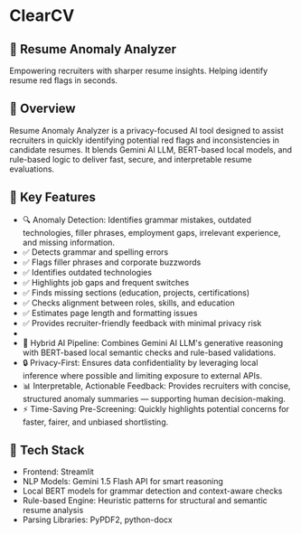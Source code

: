 # ClearCV

## 🧠 Resume Anomaly Analyzer
Empowering recruiters with sharper resume insights.
Helping identify resume red flags in seconds.

## 📌 Overview
Resume Anomaly Analyzer is a privacy-focused AI tool designed to assist recruiters in quickly identifying potential red flags and inconsistencies in candidate resumes. It blends Gemini AI LLM, BERT-based local models, and rule-based logic to deliver fast, secure, and interpretable resume evaluations.

## 🎯 Key Features

- 🔍 Anomaly Detection: Identifies grammar mistakes, outdated technologies, filler phrases, employment gaps, irrelevant experience, and missing information.
- ✅ Detects grammar and spelling errors
- ✅ Flags filler phrases and corporate buzzwords
- ✅ Identifies outdated technologies
- ✅ Highlights job gaps and frequent switches
- ✅ Finds missing sections (education, projects, certifications)
- ✅ Checks alignment between roles, skills, and education
- ✅ Estimates page length and formatting issues
- ✅ Provides recruiter-friendly feedback with minimal privacy risk
- 
- 🤖 Hybrid AI Pipeline: Combines Gemini AI LLM's generative reasoning with BERT-based local semantic checks and rule-based validations.
- 🔒 Privacy-First: Ensures data confidentiality by leveraging local inference where possible and limiting exposure to external APIs.
- 📊 Interpretable, Actionable Feedback: Provides recruiters with concise, structured anomaly summaries — supporting human decision-making.
- ⚡ Time-Saving Pre-Screening: Quickly highlights potential concerns for faster, fairer, and unbiased shortlisting.

## 🧠 Tech Stack
- Frontend: Streamlit
- NLP Models: Gemini 1.5 Flash API for smart reasoning
- Local BERT models for grammar detection and context-aware checks
- Rule-based Engine: Heuristic patterns for structural and semantic resume analysis
- Parsing Libraries: PyPDF2, python-docx

